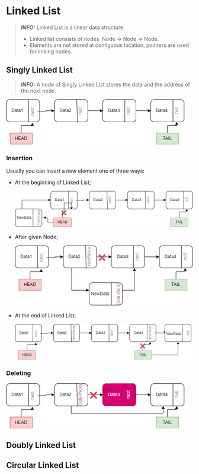 # Linked List

> **_INFO:_**  Linked List is a linear data structure. 
> + Linked list consists of nodes. Node -> Node -> Node.
> + Elements are not stored at contiguous location, pointers are used for linking nodes.

## Singly Linked List

> **_INFO:_** A node of Singly Linked List stores the data and the address of the next node.

![Singly Linked List](diagrams/singly_linked_list.png)

### Insertion

Usually you can insert a new element one of three ways:

+ At the beginning of Linked List;

  ![Insertions Before Head Singly Linked List](diagrams/head_inseartion_SLL.png)

+ After given Node;

  ![Insertions After Given Node Singly Linked List](diagrams/given_inseartion_SLL.png)

+ At the end of Linked List;

  ![Insertion Last Element Singly Linked List](diagrams/last_element_insertion_SLL.png)

### Deleting

  ![Deletion of Element Singly Linked List](diagrams/delete_element_SLL.png)

## Doubly Linked List

## Circular Linked List
